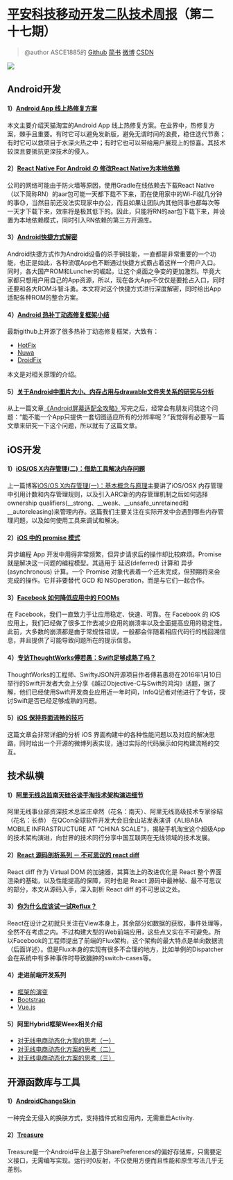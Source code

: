 # [平安科技移动开发二队技术周报](https://github.com/PaicHyperionDev/MobileDevWeekly)（第二十七期）

> @author ASCE1885的 [Github](https://github.com/ASCE1885)  [简书](http://www.jianshu.com/users/4ef984470da8/latest_articles) [微博](http://weibo.com/asce885/profile?rightmod=1&wvr=6&mod=personinfo) [CSDN](http://blog.csdn.net/asce1885)

![](http://upload-images.jianshu.io/upload_images/191937-074248f78d973788.jpg?imageMogr2/auto-orient/strip%7CimageView2/2/w/1240)

## Android开发

#### 1）[Android App 线上热修复方案](http://lirenlong.github.io/hotfix/)

本文主要介绍天猫淘宝的Android App 线上热修复方案。在业界中，热修复方案，棘手且重要。有时它可以避免发新版，避免无谓时间的浪费，稳住迭代节奏；有时它可以救项目于水深火热之中；有时它也可以带给用户展现上的惊喜。其技术较深且要抵抗更深技术的侵入。

#### 2）[React Native For Android の 修改React Native为本地依赖](http://www.jianshu.com/p/cca40c19faa0) 

公司的网络可能由于防火墙等原因，使用Gradle在线依赖去下载React Native（以下简称RN）的aar包可能一天都下载不下来，而在使用家中的Wi-Fi就几分钟的事😓，当然目前还没法实现家中办公，而且如果让团队内其他同事也都每次等一天才下载下来，效率将是极其低下的。因此，只能将RN的aar包下载下来，并设置为本地依赖模式，同时引入RN依赖的第三方开源库。

#### 3）[Android快捷方式解密](http://www.jianshu.com/p/dc3d04337d00)

Android快捷方式作为Android设备的杀手锏技能，一直都是非常重要的一个功能，也正是如此，各种流氓App也不断通过快捷方式霸占着这样一个用户入口。
同时，各大国产ROM和Luncher的崛起，让这个桌面之争变的更加激烈。毕竟大家都只想用户用自己的App资源，所以，现在各大App不仅仅是要抢占入口，同时还要和各大ROM斗智斗勇。本文将对这个快捷方式进行深度解密，同时给出App适配各种ROM的整合方案。

#### 4）[Android 热补丁动态修复框架小结](http://blog.csdn.net/lmj623565791/article/details/49883661)

最新github上开源了很多热补丁动态修复框架，大致有：

* [HotFix](https://github.com/dodola/HotFix)
* [Nuwa](https://github.com/jasonross/Nuwa)
* [DroidFix](https://github.com/bunnyblue/DroidFix)

本文是对相关原理的介绍。

#### 5）[关于Android中图片大小、内存占用与drawable文件夹关系的研究与分析](http://blog.csdn.net/zhaokaiqiang1992/article/details/49787117)

从上一篇文章[《Android屏幕适配全攻略》](http://blog.csdn.net/zhaokaiqiang1992/article/details/45419023)写完之后，经常会有朋友问我这个问题：“能不能一个App只提供一套切图适应所有的分辨率呢？”我觉得有必要写一篇文章来研究一下这个问题，所以就有了这篇文章。

## iOS开发

#### 1）[iOS/OS X内存管理(二)：借助工具解决内存问题](http://www.jianshu.com/p/09c5141d4531)

上一篇博客[iOS/OS X内存管理(一)：基本概念与原理](http://www.jianshu.com/p/1928b54e1253)主要讲了iOS/OSX 内存管理中引用计数和内存管理规则，以及引入ARC新的内存管理机制之后如何选择ownership qualifiers(__strong、__weak、__unsafe_unretained和__autoreleasing)来管理内存。这篇我们主要关注在实际开发中会遇到哪些内存管理问题，以及如何使用工具来调试和解决。

#### 2）[iOS 中的 promise 模式](http://nathanli.cn/2015/11/15/ios-%E4%B8%AD%E7%9A%84-promise-%E6%A8%A1%E5%BC%8F/)

异步编程 App 开发中用得非常频繁，但异步请求后的操作却比较麻烦。Promise 就是解决这一问题的编程模型。其适用于 延迟(deferred) 计算和 异步(asynchronous) 计算。一个 Promise 对象代表着一个还未完成，但预期将来会完成的操作。它并非要替代 GCD 和 NSOperation，而是与它们一起合作。

#### 3）[Facebook 如何降低应用中的 FOOMs](http://ios.jobbole.com/82881/)

在 Facebook，我们一直致力于让应用稳定、快速、可靠。在 Facebook 的 iOS 应用上，我们已经做了很多工作去减少应用的崩溃率以及全面提高应用的稳定性。此前，大多数的崩溃都是由于常规性错误，一般都会伴随着相应代码行的栈回溯信息，并且提供了可能导致问题所在的提示信息。

#### 4）[专访ThoughtWorks傅若愚：Swift足够成熟了吗？](http://www.infoq.com/cn/news/2015/11/furuoyu-interview#0-tsina-1-51889-397232819ff9a47a7b7e80a40613cfe1)

ThoughtWorks的工程师、SwiftyJSON开源项目作者傅若愚将在2016年1月10日举行的Swift开发者大会上分享《越过Objective-C与Swift的鸿沟》话题，据了解，他们已经使用Swift开发商业应用近一年时间，InfoQ记者对他进行了专访，探讨Swift是否已经足够成熟的问题。

#### 5）[iOS 保持界面流畅的技巧](http://blog.ibireme.com/2015/11/12/smooth_user_interfaces_for_ios/)

这篇文章会非常详细的分析 iOS 界面构建中的各种性能问题以及对应的解决思路，同时给出一个开源的微博列表实现，通过实际的代码展示如何构建流畅的交互。

## 技术纵横

#### 1）[阿里无线总监南天硅谷谈手淘技术架构演进细节](http://mp.weixin.qq.com/s?__biz=MjM5MDE0Mjc4MA==&mid=400995270&idx=1&sn=5b090490896f95b061a3ccd86baa3274&scene=0#wechat_redirect)

阿里无线事业部资深技术总监庄卓然（花名：南天）、阿里无线高级技术专家徐昭（花名：长恭） 在QCon全球软件开发大会旧金山站发表演讲《ALIBABA MOBILE INFRASTRUCTURE AT "CHINA SCALE"》，揭秘手机淘宝这个超级App的技术架构演进，向世界的技术同行分享中国互联网在无线领域的技术发展。

#### 2）[React 源码剖析系列 － 不可思议的 react diff](http://zhuanlan.zhihu.com/purerender/20346379)

React diff 作为 Virtual DOM 的加速器，其算法上的改进优化是 React 整个界面渲染的基础，以及性能提高的保障，同时也是 React 源码中最神秘、最不可思议的部分，本文从源码入手，深入剖析 React diff 的不可思议之处。

#### 3）[你为什么应该试一试Reflux？](http://icodeit.org/2015/11/get-started-with-reflux/)

React在设计之初就只关注在View本身上，其余部分如数据的获取，事件处理等，全然不在考虑之内。不过构建大型的Web前端应用，这些点又实在不可避免。所以Facebook的工程师提出了前端的Flux架构，这个架构的最大特点是单向数据流（后面详述）。但是Flux本身的实现有很多不合理的地方，比如单例的Dispatcher会在系统中有多种事件时导致臃肿的switch-cases等。

#### 4）走进前端开发系列

* [框架的演变](http://mp.weixin.qq.com/s?__biz=MzAwMjMxNzQ0MQ==&mid=400374759&idx=1&sn=78830f8b92d7ae4f0f6d40aeee1ecd16&scene=21#wechat_redirect)
* [Bootstrap](http://mp.weixin.qq.com/s?__biz=MzAwMjMxNzQ0MQ==&mid=400251821&idx=1&sn=fd15531f423fc5004f121e7724cacac4&scene=21#wechat_redirect)
* [Vue.js](http://mp.weixin.qq.com/s?__biz=MzAwMjMxNzQ0MQ==&mid=400512217&idx=1&sn=ccd10f10315e29a22cd2b0f79f849cb2#rd)

#### 5）阿里Hybrid框架Weex相关介绍

* [对无线电商动态化方案的思考（一）](https://github.com/amfe/article/issues/13#issuecomment-157405564)
* [对无线电商动态化方案的思考（二）](https://github.com/amfe/article/issues/14)
* [对无线电商动态化方案的思考（三）](https://github.com/amfe/article/issues/15)

## 开源函数库与工具

#### 1）[AndroidChangeSkin](https://github.com/hongyangAndroid/AndroidChangeSkin)

一种完全无侵入的换肤方式，支持插件式和应用内，无需重启Activity.

#### 2）[Treasure](https://github.com/baoyongzhang/Treasure)

Treasure是一个Android平台上基于SharePreferences的偏好存储库，只需要定义接口，无需编写实现。运行时0反射，不仅使用方便而且性能和原生写法几乎无差别。
